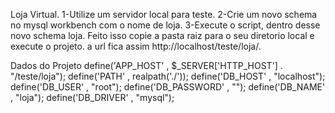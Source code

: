 Loja Virtual.
1-Utilize um servidor local para teste.
2-Crie um novo schema no mysql workbench com o nome de loja.
3-Execute o script, dentro desse novo schema loja.
Feito isso copie a pasta raiz para o seu diretorio local e execute o projeto. a url fica assim http://localhost/teste/loja/.

Dados do Projeto
define('APP_HOST'       , $_SERVER['HTTP_HOST'] . "/teste/loja");
define('PATH'           , realpath('./'));
define('DB_HOST'        , "localhost");
define('DB_USER'        , "root");
define('DB_PASSWORD'    , "");
define('DB_NAME'        , "loja");
define('DB_DRIVER'      , "mysql");

